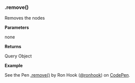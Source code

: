 ### .remove()

Removes the nodes

**Parameters**

none

**Returns** 

Query Object

**Example**

<p data-height="300" data-theme-id="30862" data-slug-hash="oewRBX" data-default-tab="js,result" data-user="ronhook" data-embed-version="2" data-pen-title=".remove()" class="codepen">See the Pen <a href="https://codepen.io/ronhook/pen/oewRBX/">.remove()</a> by Ron Hook (<a href="https://codepen.io/ronhook">@ronhook</a>) on <a href="https://codepen.io">CodePen</a>.</p>
<script async src="https://production-assets.codepen.io/assets/embed/ei.js"> </script>

